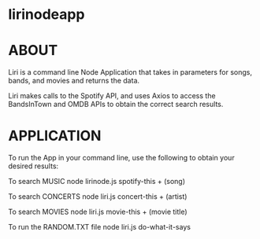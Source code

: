 # lirinodeapp

# ABOUT
Liri is a command line Node Application that takes in parameters for songs, bands, and movies and returns the data.

Liri makes calls to the Spotify API, and uses Axios to access the BandsInTown and OMDB APIs to obtain the correct search results.

# APPLICATION
To run the App in your command line, use the following to obtain your desired results:

To search MUSIC
node lirinode.js spotify-this + (song)

To search CONCERTS
node liri.js concert-this + (artist)

To search MOVIES
node liri.js movie-this + (movie title)

To run the RANDOM.TXT file
node liri.js do-what-it-says
